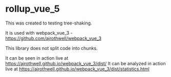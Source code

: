# rollup_vue_5

This was created to testing tree-shaking.

It is used with webpack_vue_3 - https://github.com/ajrothwell/webpack_vue_3

This library does not split code into chunks.

It can be seen in action live at https://ajrothwell.github.io/webpack_vue_3/dist/
It can be analyzed in action live at https://ajrothwell.github.io/webpack_vue_3/dist/statistics.html
